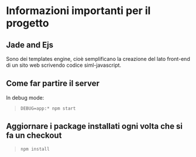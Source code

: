 # Informazioni importanti per il progetto
## Jade and Ejs
Sono dei templates engine, cioè semplificano la creazione del lato front-end di un sito web scrivendo codice siml-javascript.

## Come far partire il server
In debug mode:
> `DEBUG=app:* npm start`

## Aggiornare i package installati ogni volta che si fa un checkout
> `npm install`

